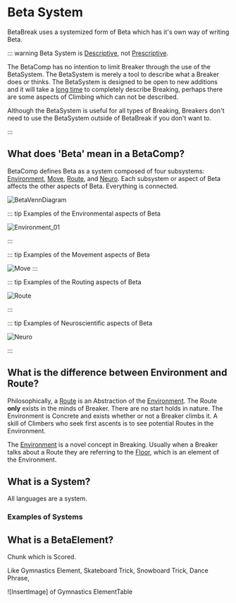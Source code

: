# Beta System

BetaBreak uses a systemized form of Beta which has it's own way of writing Beta.

::: warning  Beta System is [Descriptive](https://dictionary.cambridge.org/dictionary/english/descriptive), not [Prescriptive](https://dictionary.cambridge.org/dictionary/english/prescriptive).

The BetaComp has no intention to limit Breaker through the use of the BetaSystem. The BetaSystem is merely a tool to describe what a Breaker does or thinks. The BetaSystem is designed to be open to new additions and it will take a [long time](/development/Roadmap) to completely describe Breaking, perhaps there are some aspects of Climbing which can not be described.

Although the BetaSystem is useful for all types of Breaking, Breakers don't need to use the BetaSystem outside of BetaBreak if you don't want to.

:::

## What does 'Beta' mean in a BetaComp? 

BetaComp defines Beta as a system composed of four subsystems: [Environment](/reference/Environment/EnvironmentOverview), [Move](/reference/Move/MoveOverview), [Route](/reference/Route/RouteOverview), and [Neuro](/reference/Neuro/NeuroOverview). Each subsystem or aspect of Beta affects the other aspects of Beta. Everything is connected. 

![BetaVennDiagram](/BetaVenn.png) 

::: tip Examples of the Environmental aspects of Beta

![Environment_01](/EnvironmentImage.png)

:::

::: tip Examples of the Movement aspects of Beta

![Move](/MoveImage.png)
:::

::: tip Examples of the Routing aspects of Beta

![Route](/RouteImage.png)


:::


::: tip Examples of Neuroscientific aspects of Beta

![Neuro](/NeuroImage.png)

:::


## What is the difference between Environment and Route?

Philosophically, a [Route](/reference/Route/RouteOverview) is an Abstraction of the [Environment](/reference/Environment/EnvironmentOverview). The Route **only** exists in the minds of Breaker. There are no start holds in nature. The Environment is Concrete and exists whether or not a Breaker climbs it. A skill of Climbers who seek first ascents is to see potential Routes in the Environment.

The [Environment](/reference/Envrionment/EnvironmentOverview) is a novel concept in Breaking. Usually when a Breaker talks about a Route they are referring to the [Floor](/reference/Environment/Floor/Overview), which is an element of the Environment.


## What is a System?

All languages are a system.

### Examples of Systems

## What is a BetaElement?



Chunk which is Scored.

Like Gymnastics Element, Skateboard Trick, Snowboard Trick, Dance Phrase,  

![InsertImage] of Gymnastics ElementTable
